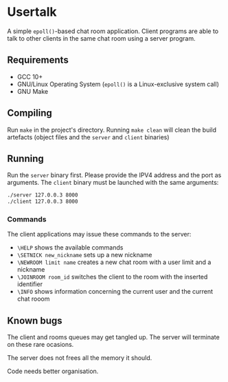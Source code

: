 # Usertalk

A simple `epoll()`-based chat room application. Client programs are able to
talk to other clients in the same chat room using a server program.

## Requirements

- GCC 10+
- GNU/Linux Operating System (`epoll()` is a Linux-exclusive system call)
- GNU Make

## Compiling
Run `make` in the project's directory. Running `make clean` will clean the build
artefacts (object files and the `server` and `client` binaries)

## Running

Run the `server` binary first. Please provide the IPV4 address and the port as
arguments. The `client` binary must be launched with the same arguments:

```bash
./server 127.0.0.3 8000
./client 127.0.0.3 8000
```

### Commands

The client applications may issue these commands to the server:

- `\HELP` shows the available commands
- `\SETNICK new_nickname` sets up a new nickname
- `\NEWROOM limit name` creates a new chat room with a user limit and a nickname
- `\JOINROOM room_id` switches the client to the room with the inserted identifier
- `\INFO` shows information concerning the current user and the current chat rooom

## Known bugs

The client and rooms queues may get tangled up. The server will terminate on
these rare ocasions.

The server does not frees all the memory it should.

Code needs better organisation.